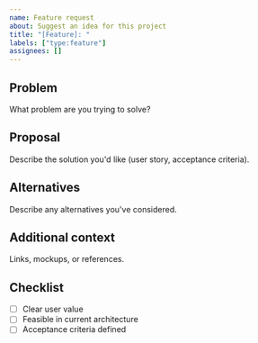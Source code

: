 ```yaml
---
name: Feature request
about: Suggest an idea for this project
title: "[Feature]: "
labels: ["type:feature"]
assignees: []
---
```


## Problem
What problem are you trying to solve?

## Proposal
Describe the solution you'd like (user story, acceptance criteria).

## Alternatives
Describe any alternatives you've considered.

## Additional context
Links, mockups, or references.

## Checklist
- [ ] Clear user value
- [ ] Feasible in current architecture
- [ ] Acceptance criteria defined
